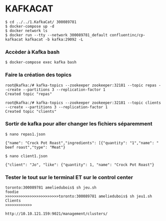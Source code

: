 # KAFKACAT 

```
$ cd ../../1.KafkaCat/ 300089781  
$ docker-compose up -d 
$ docker network ls
$ docker run --tty --network 300089781_default confluentinc/cp-kafkacat kafkacat -b kafka:29092 -L
```
### Accèder à Kafka bash

```
$ docker-compose exec kafka bash 
```
### Faire la création des topics
```
root@kafka:/# kafka-topics --zookeeper zookeeper:32181 --topic repas --create --partitions 3 --replication-factor 1
Created topic "repas"
```
```
root@kafka:/# kafka-topics --zookeeper zookeeper:32181 --topic clients --create --partitions 3 --replication-factor 1
Created topic "clients"
```
### Sortir de kafka pour aller changer les fichiers séparemment
```
$ nano repas1.json
```
```
{"name": "Crock Pot Roast","ingredients": [{"quantity": "1","name": " beef roast","type": "Meat"}
```
```
$ nano client1.json
```
```
{"client": "Jo", "like": {"quantity": 1, "name": "Crock Pot Roast"}
```
### Tester le tout sur le terminal ET sur le control center
```
toronto:300089781 ameliedubois$ sh jeu.sh
foodie
>>>>>>>>>>>>>>>>>>>>>>>>toronto:300089781 ameliedubois$ sh jeu1.sh
Clients 
>>>>>>>>>>>>
```
```
http://10.10.121.159:9021/management/clusters/
```
